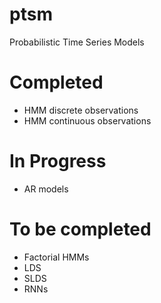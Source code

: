 # ptsm
Probabilistic Time Series Models

# Completed
- HMM discrete observations
- HMM continuous observations

# In Progress
- AR models

# To be completed
- Factorial HMMs
- LDS
- SLDS
- RNNs
